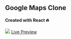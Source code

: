 ## Google Maps Clone
#### Created with React 🔥
![](https://db5pap001files.storage.live.com/y4mpopO0il6WyYgxF2SjZED_hZEtpILoT7DU3Y4UZsc5PoV6JH5Ev43GNfoAwDy7Rgxjc1_ktvK25b1tooE8sRWwq_N_e8ecefwQTl7tZToO35wAC6iXVnJVe99QlqFp9nLVqmL6_oCcc1ENGh8dOmrfjmpBl0b3GFud21Vzn4DlGPBfKOZxL2tHoE8ys6G2qFw?width=1366&height=657&cropmode=none)
[Live Preview ](https://google-maps-app.netlify.app)

